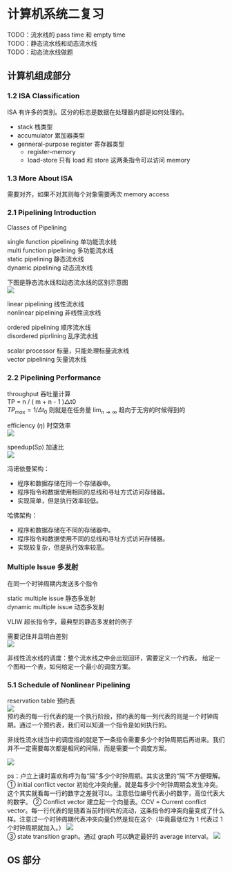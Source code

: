 # 计算机系统二复习

TODO：流水线的 pass time 和 empty time  
TODO：静态流水线和动态流水线  
TODO：动态流水线做题

## 计算机组成部分

### 1.2 ISA Classification

ISA 有许多的类别。区分的标志是数据在处理器内部是如何处理的。

- stack 栈类型
- accumulator 累加器类型
- genneral-purpose register 寄存器类型  
	- register-memory
	- load-store 只有 load 和 store 这两条指令可以访问 memory

### 1.3 More About ISA

需要对齐，如果不对其则每个对象需要两次 memory access

### 2.1 Pipelining Introduction

Classes of Pipelining

single function pipelining 单功能流水线  
multi function pipelining 多功能流水线  
	static pipelining 静态流水线  
	dynamic pipelining 动态流水线

下图是静态流水线和动态流水线的区别示意图  
![](https://lemonapostlepicgo.oss-cn-hangzhou.aliyuncs.com/img/202301082034405.png)

linear pipelining 线性流水线  
nonlinear pipelining 非线性流水线

ordered pipelining 顺序流水线  
disordered piprlining 乱序流水线

scalar processor 标量，只能处理标量流水线  
vector pipelining 矢量流水线

### 2.2 Pipelining Performance

throughput 吞吐量计算  
TP = n / ( m + n - 1 )△t0  
$TP_{max} = 1 / \Delta t_0$ 则就是在任务量 $\lim_{n \to \infty}$ 趋向于无穷的时候得到的

efficiency ($\eta$) 时空效率  
![](https://lemonapostlepicgo.oss-cn-hangzhou.aliyuncs.com/img/202301081622795.png)

speedup(Sp) 加速比  
![](https://lemonapostlepicgo.oss-cn-hangzhou.aliyuncs.com/img/202301081622283.png)

冯诺依曼架构：

- 程序和数据存储在同一个存储器中。
- 程序指令和数据使用相同的总线和寻址方式访问存储器。
- 实现简单，但是执行效率较低。

哈佛架构：

- 程序和数据存储在不同的存储器中。
- 程序指令和数据使用不同的总线和寻址方式访问存储器。
- 实现较复杂，但是执行效率较高。

### Multiple Issue 多发射

在同一个时钟周期内发送多个指令

static multiple issue 静态多发射  
dynamic multiple issue 动态多发射

VLIW 超长指令字，最典型的静态多发射的例子

需要记住并且明白差别  
![](https://lemonapostlepicgo.oss-cn-hangzhou.aliyuncs.com/img/202301081719175.png)

非线性流水线的调度：整个流水线之中会出现回环，需要定义一个约表。
给定一个图和一个表，如何给定一个最小的调度方案。

### 5.1 Schedule of Nonlinear Pipelining

reservation table 预约表  
![](https://lemonapostlepicgo.oss-cn-hangzhou.aliyuncs.com/img/202301081916772.png)  
预约表的每一行代表的是一个执行阶段，预约表的每一列代表的则是一个时钟周期。通过一个预约表，我们可以知道一个指令是如何执行的。

非线性流水线当中的调度指的就是下一条指令需要多少个时钟周期后再进来。我们并不一定需要每次都是相同的间隔，而是需要一个调度方案。

![](https://lemonapostlepicgo.oss-cn-hangzhou.aliyuncs.com/img/202301081725455.png)

ps：卢立上课时喜欢称呼为每“隔”多少个时钟周期。其实这里的“隔”不方便理解。
① initial conflict vector 初始化冲突向量。就是每多少个时钟周期会发生冲突。这个其实就看每一行的数字之差就可以。注意低位编号代表小的数字，高位代表大的数字。
② Conflict vector 建立起一个向量表。CCV = Current conflict vector。每一行代表的是随着当前时间片的流动，这条指令的冲突向量变成了什么样。注意过一个时钟周期代表冲突向量仍然是现在这个（毕竟最低位为 1 代表过 1 个时钟周期就加入。）
![](https://lemonapostlepicgo.oss-cn-hangzhou.aliyuncs.com/img/202301081941507.png)  
③ state transition graph。通过 graph 可以确定最好的 average interval。
![](https://lemonapostlepicgo.oss-cn-hangzhou.aliyuncs.com/img/202301081959174.png)

## OS 部分
